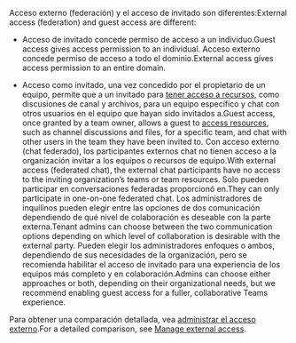 <span data-ttu-id="0b27f-101">Acceso externo (federación) y el acceso de invitado son diferentes:</span><span class="sxs-lookup"><span data-stu-id="0b27f-101">External access (federation) and guest access are different:</span></span>

- <span data-ttu-id="0b27f-102">Acceso de invitado concede permiso de acceso a un individuo.</span><span class="sxs-lookup"><span data-stu-id="0b27f-102">Guest access gives access permission to an individual.</span></span> <span data-ttu-id="0b27f-103">Acceso externo concede permiso de acceso a todo el dominio.</span><span class="sxs-lookup"><span data-stu-id="0b27f-103">External access gives access permission to an entire domain.</span></span>

- <span data-ttu-id="0b27f-104">Acceso como invitado, una vez concedido por el propietario de un equipo, permite que a un invitado para [tener acceso a recursos](../guest-experience.md), como discusiones de canal y archivos, para un equipo específico y chat con otros usuarios en el equipo que hayan sido invitados a.</span><span class="sxs-lookup"><span data-stu-id="0b27f-104">Guest access, once granted by a team owner, allows a guest to [access resources](../guest-experience.md), such as channel discussions and files, for a specific team, and chat with other users in the team they have been invited to.</span></span> <span data-ttu-id="0b27f-105">Con acceso externo (chat federado), los participantes externos chat no tienen acceso a la organización invitar a los equipos o recursos de equipo.</span><span class="sxs-lookup"><span data-stu-id="0b27f-105">With external access (federated chat), the external chat participants have no access to the inviting organization’s teams or team resources.</span></span> <span data-ttu-id="0b27f-106">Solo pueden participar en conversaciones federadas proporcionó en.</span><span class="sxs-lookup"><span data-stu-id="0b27f-106">They can only participate in one-on-one federated chat.</span></span> <span data-ttu-id="0b27f-107">Los administradores de inquilinos pueden elegir entre las opciones de dos comunicación dependiendo de qué nivel de colaboración es deseable con la parte externa.</span><span class="sxs-lookup"><span data-stu-id="0b27f-107">Tenant admins can choose between the two communication options depending on which level of collaboration is desirable with the external party.</span></span> <span data-ttu-id="0b27f-108">Pueden elegir los administradores enfoques o ambos, dependiendo de sus necesidades de la organización, pero se recomienda habilitar el acceso de invitado para una experiencia de los equipos más completo y en colaboración.</span><span class="sxs-lookup"><span data-stu-id="0b27f-108">Admins can choose either approaches or both, depending on their organizational needs, but we recommend enabling guest access for a fuller, collaborative Teams experience.</span></span> 

<span data-ttu-id="0b27f-109">Para obtener una comparación detallada, vea [administrar el acceso externo](../manage-external-access.md).</span><span class="sxs-lookup"><span data-stu-id="0b27f-109">For a detailed comparison, see [Manage external access](../manage-external-access.md).</span></span>
